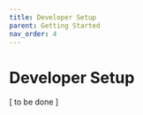 ```yaml
---
title: Developer Setup
parent: Getting Started
nav_order: 4
---
```


# Developer Setup

[ to be done ]
